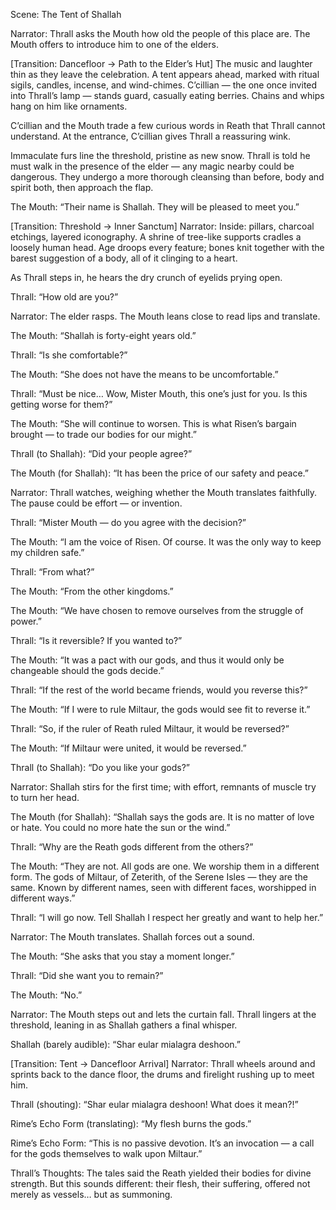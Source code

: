 Scene: The Tent of Shallah

Narrator:
Thrall asks the Mouth how old the people of this place are. The Mouth offers to introduce him to one of the elders.

[Transition: Dancefloor → Path to the Elder’s Hut]
The music and laughter thin as they leave the celebration. A tent appears ahead, marked with ritual sigils, candles, incense, and wind-chimes. C’cillian — the one once invited into Thrall’s lamp — stands guard, casually eating berries. Chains and whips hang on him like ornaments.

C’cillian and the Mouth trade a few curious words in Reath that Thrall cannot understand. At the entrance, C’cillian gives Thrall a reassuring wink.

Immaculate furs line the threshold, pristine as new snow. Thrall is told he must walk in the presence of the elder — any magic nearby could be dangerous. They undergo a more thorough cleansing than before, body and spirit both, then approach the flap.

The Mouth:
“Their name is Shallah. They will be pleased to meet you.”

[Transition: Threshold → Inner Sanctum]
Narrator:
Inside: pillars, charcoal etchings, layered iconography. A shrine of tree-like supports cradles a loosely human head. Age droops every feature; bones knit together with the barest suggestion of a body, all of it clinging to a heart.

As Thrall steps in, he hears the dry crunch of eyelids prying open.

Thrall:
“How old are you?”

Narrator:
The elder rasps. The Mouth leans close to read lips and translate.

The Mouth:
“Shallah is forty-eight years old.”

Thrall:
“Is she comfortable?”

The Mouth:
“She does not have the means to be uncomfortable.”

Thrall:
“Must be nice… Wow, Mister Mouth, this one’s just for you. Is this getting worse for them?”

The Mouth:
“She will continue to worsen. This is what Risen’s bargain brought — to trade our bodies for our might.”

Thrall (to Shallah):
“Did your people agree?”

The Mouth (for Shallah):
“It has been the price of our safety and peace.”

Narrator:
Thrall watches, weighing whether the Mouth translates faithfully. The pause could be effort — or invention.

Thrall:
“Mister Mouth — do you agree with the decision?”

The Mouth:
“I am the voice of Risen. Of course. It was the only way to keep my children safe.”

Thrall:
“From what?”

The Mouth:
“From the other kingdoms.”

The Mouth:
“We have chosen to remove ourselves from the struggle of power.”

Thrall:
“Is it reversible? If you wanted to?”

The Mouth:
“It was a pact with our gods, and thus it would only be changeable should the gods decide.”

Thrall:
“If the rest of the world became friends, would you reverse this?”

The Mouth:
“If I were to rule Miltaur, the gods would see fit to reverse it.”

Thrall:
“So, if the ruler of Reath ruled Miltaur, it would be reversed?”

The Mouth:
“If Miltaur were united, it would be reversed.”

Thrall (to Shallah):
“Do you like your gods?”

Narrator:
Shallah stirs for the first time; with effort, remnants of muscle try to turn her head.

The Mouth (for Shallah):
“Shallah says the gods are. It is no matter of love or hate. You could no more hate the sun or the wind.”

Thrall:
“Why are the Reath gods different from the others?”

The Mouth:
“They are not. All gods are one. We worship them in a different form. The gods of Miltaur, of Zeterith, of the Serene Isles — they are the same. Known by different names, seen with different faces, worshipped in different ways.”

Thrall:
“I will go now. Tell Shallah I respect her greatly and want to help her.”

Narrator:
The Mouth translates. Shallah forces out a sound.

The Mouth:
“She asks that you stay a moment longer.”

Thrall:
“Did she want you to remain?”

The Mouth:
“No.”

Narrator:
The Mouth steps out and lets the curtain fall. Thrall lingers at the threshold, leaning in as Shallah gathers a final whisper.

Shallah (barely audible):
“Shar eular mialagra deshoon.”

[Transition: Tent → Dancefloor Arrival]
Narrator:
Thrall wheels around and sprints back to the dance floor, the drums and firelight rushing up to meet him.

Thrall (shouting):
“Shar eular mialagra deshoon! What does it mean?!”

Rime’s Echo Form (translating):
“My flesh burns the gods.”

Rime’s Echo Form:
“This is no passive devotion. It’s an invocation — a call for the gods themselves to walk upon Miltaur.”

Thrall’s Thoughts:
The tales said the Reath yielded their bodies for divine strength. But this sounds different: their flesh, their suffering, offered not merely as vessels… but as summoning.